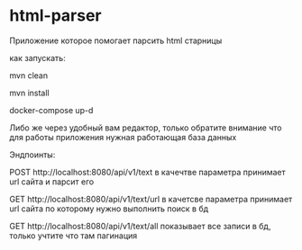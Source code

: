 # html-parser

Приложение которое помогает парсить html старницы

как запускать:

mvn clean

mvn install

docker-compose up-d

Либо же через удобный вам редактор, только обратите внимание что для работы приложения нужная работающая база данных

Эндпоинты:

POST http://localhost:8080/api/v1/text в качечтве параметра принимает url сайта и парсит его

GET http://localhost:8080/api/v1/text/url в качетсве параметра принимает url сайта по которому нужно выполнить поиск в бд

GET http://localhost:8080/api/v1/text/all показывает все записи в бд, только учтите что там пагинация